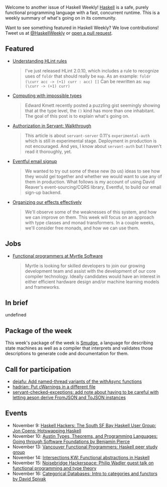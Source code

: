 <!-- 2017-11-09 -->

Welcome to another issue of Haskell Weekly!
[Haskell](https://haskell-lang.org) is a safe, purely functional programming language with a fast, concurrent runtime.
This is a weekly summary of what's going on in its community.

Want to see something featured in Haskell Weekly?
We love contributions!
Tweet us at [@HaskellWeekly](https://twitter.com/haskellweekly) or [open a pull request](https://github.com/haskellweekly/haskellweekly.github.io).

## Featured

-   [Understanding HLint rules](https://neilmitchell.blogspot.com/2017/11/understanding-hlint-rules.html)

    > I've just released HLint 2.0.10, which includes a rule to recognize uses of `foldr` that should really be `map`. As an example: `foldr (\curr acc -> (+1) curr : acc) []` Can be rewritten as: `map (\curr -> (+1) curr)`

-   [Computing with impossible types](https://gelisam.blogspot.ca/2017/11/computing-with-impossible-types.html)

    > Edward Kmett recently posted a puzzling gist seemingly showing that at the type level, the `()` kind has more than one inhabitant. The goal of this post is to explain what's going on.

-   [Authorization in Servant: Walkthrough](https://ibnuda.gitlab.io/636452721192300168_authorizationinservant.html)

    > This article is about `servant-server` 0.11's `experimental-auth` which is still in experimental stage. Deployment in production is not encouraged. And yes, I know about `servant-auth` but I haven't read it thoroughly, yet.

-   [Eventful email signup](https://medium.com/@concertdaw/eventful-email-signup-f0814fc7d7fa)

    > We wanted to try out some of these new (to us) ideas to see how they would gel together and whether we would want to use any of them in production. What follows is my account of using David Reaver's event-sourcing/CQRS library, Eventful, to build our email sign-up backend.

-   [Organizing our effects effectively](https://mmhaskell.com/blog/2017/11/6/organizing-our-effects-effectively)

    > We'll observe some of the weaknesses of this system, and how we can improve on them. This week will focus on an approach with type classes and monad transformers. In a couple weeks, we'll consider free monads, and how we can use them.

## Jobs

-   [Functional programmers at Myrtle Software](https://www.myrtlesoftware.com/vacancies/)

    > Myrtle is looking for skilled developers to join our growing development team and assist with the development of our core compiler technology. Ideally candidates would have an interest in either efficient hardware design and/or machine learning models and frameworks.

## In brief

undefined

## Package of the week

This week's package of the week is [Smudge](https://github.com/Bose/Smudge/blob/c59fb0e2ce80d411456a68bb33d518e426a3ecde/README.md#readme),
a language for describing state machines as well as a compiler that interprets and validates those descriptions to generate code and documentation for them.

## Call for participation

-   [dejafu: Add named-thread variants of the withAsync functions](https://github.com/barrucadu/dejafu/issues/148)
-   [hadrian: Put cWarnings in a different file](https://github.com/snowleopard/hadrian/issues/451)
-   [servant-checked-exceptions: add note about having to be careful with letting aeson derive FromJSON and ToJSON instances](https://github.com/cdepillabout/servant-checked-exceptions/issues/14)

## Events

-   November 9: [Haskell Hackers: The South SF Bay Haskell User Group: Jon Coens: Hotswapping Haskell](https://www.meetup.com/haskellhackers/events/244525354/)
-   November 10: [Austin Types, Theorems, and Programming Languages: Going through Software Foundations by Benjamin Pierce](https://www.meetup.com/Austin-Types-Theorems-and-Programming-Languages/events/244415167/)
-   November 13: [Vancouver Functional Programmers: Haskell peer study group](https://www.meetup.com/Vancouver-Functional-Programmers/events/244871080/)
-   November 14: [Intersections KW: Functional abstractions in Haskell](https://www.meetup.com/Intersections-KW/events/244080922/)
-   November 15: [Noisebridge Hackerspace: Philip Wadler guest talk on functional programming and type theory](https://www.meetup.com/noisebridge/events/244909348/)
-   November 16: [Categorical Databases: Intro to categories and functors by David Spivak](https://www.meetup.com/Categorical-Databases/events/244265355/)
